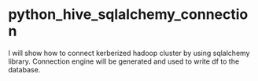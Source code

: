 # python_hive_sqlalchemy_connection
I will show how to connect kerberized hadoop cluster by using sqlalchemy library. Connection engine will be generated and used to write df to the database.
